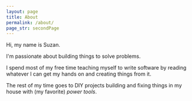 ```yaml
---
layout: page
title: About
permalink: /about/
page_str: secondPage
---
```


Hi, my name is Suzan.


I'm passionate about building things to solve problems.


I spend most of my free time teaching myself to write software by reading whatever I can get my hands on and creating things from it.


The rest of my time goes to DIY projects building and fixing things in my house with (my favorite) *power tools*.
